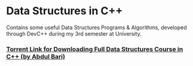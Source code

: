 # Data Structures in C++
Contains some useful Data Structures Programs & Algorithms, developed through DevC++ during my 3rd semester at University.

### [Torrent Link for Downloading Full Data Structures Course in C++ (by Abdul Bari)](https://github.com/HypertextAssassin0273/Data_Structures_in_Cpp/blob/main/Mastering_Data_Structures_and_Algorithms_using_C_and_C++.torrent?raw=true)
